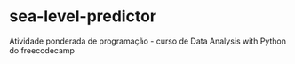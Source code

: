 # sea-level-predictor
Atividade ponderada de programação - curso de Data Analysis with Python do freecodecamp
